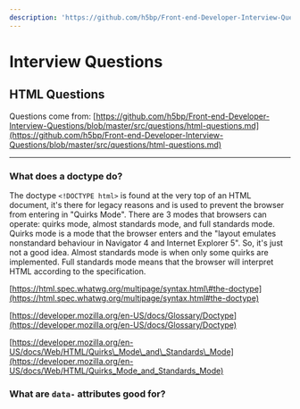 ```yaml
---
description: 'https://github.com/h5bp/Front-end-Developer-Interview-Questions'
---
```


# Interview Questions

## HTML Questions

Questions come from: [https://github.com/h5bp/Front-end-Developer-Interview-Questions/blob/master/src/questions/html-questions.md](https://github.com/h5bp/Front-end-Developer-Interview-Questions/blob/master/src/questions/html-questions.md)

---

### **What does a doctype do?**

The doctype `<!DOCTYPE html>` is found at the very top of an HTML document, it's there for legacy reasons and is used to prevent the browser from entering in "Quirks Mode". There are 3 modes that browsers can operate: quirks mode, almost standards mode, and full standards mode. Quirks mode is a mode that the browser enters and the "layout emulates nonstandard behaviour in Navigator 4 and Internet Explorer 5". So, it's just not a good idea. Almost standards mode is when only some quirks are implemented. Full standards mode means that the browser will interpret HTML according to the specification.

[https://html.spec.whatwg.org/multipage/syntax.html\#the-doctype](https://html.spec.whatwg.org/multipage/syntax.html#the-doctype)

[https://developer.mozilla.org/en-US/docs/Glossary/Doctype](https://developer.mozilla.org/en-US/docs/Glossary/Doctype) 

[https://developer.mozilla.org/en-US/docs/Web/HTML/Quirks\_Mode\_and\_Standards\_Mode](https://developer.mozilla.org/en-US/docs/Web/HTML/Quirks_Mode_and_Standards_Mode)

### What are `data-` attributes good for?



